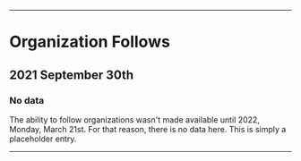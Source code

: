 
***

# Organization Follows

## 2021 September 30th

### No data

The ability to follow organizations wasn't made available until 2022, Monday, March 21st. For that reason, there is no data here. This is simply a placeholder entry.

***
